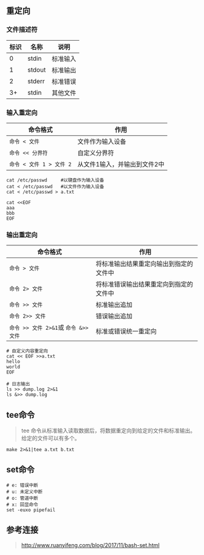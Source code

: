 ## 重定向

### 文件描述符

|标识|名称|说明|
|---|---|---|
|0|stdin|标准输入|
|1|stdout|标准输出|
|2|stderr|标准错误|
|3+|stdin|其他文件|

### 输入重定向

| 命令格式| 作用 |
| --- | --- |
| `命令 < 文件`| 文件作为输入设备 |
| `命令 << 分界符`| 自定义分界符|
| `命令 < 文件 1 > 文件 2` | 从文件1输入，并输出到文件2中 |

```shell
cat /etc/passwd 	#以键盘作为输入设备
cat < /etc/passwd 	#以文件作为输入设备
cat < /etc/passwd > a.txt

cat <<EOF
aaa
bbb
EOF
```



### 输出重定向

| 命令格式 | 作用  |
| --- | --- |
| `命令 > 文件`| 将标准输出结果重定向输出到指定的文件中 |
| `命令 2> 文件` | 将标准错误输出结果重定向到指定的文件中 |
| `命令 >> 文件` | 标准输出追加 |
| `命令 2>> 文件`| 错误输出追加 |
| `命令 >> 文件 2>&1`或 `命令 &>> 文件`| 标准或错误统一重定向|

```shell
# 自定义内容重定向
cat << EOF >>a.txt
hello
world
EOF

# 日志输出
ls >> dump.log 2>&1
ls &>> dump.log
```



## tee命令

> tee 命令从标准输入读取数据后，将数据重定向到给定的文件和标准输出。给定的文件可以有多个。

```shell
make 2>&1|tee a.txt b.txt
```



## set命令

```shell
# e: 错误中断
# u: 未定义中断
# o: 管道中断
# x: 回显命令
set -euxo pipefail
```


## 参考连接

>  http://www.ruanyifeng.com/blog/2017/11/bash-set.html